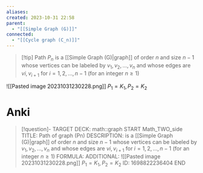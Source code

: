 ```yaml
---
aliases: 
created: 2023-10-31 22:58
parent:
  - "[[Simple Graph (G)]]"
connected:
  - "[[Cycle graph (C_n)]]"
---
```


> [!tip] Path $P_n$
> is a [[Simple Graph (G)|graph]] of order $n$ and size $n−1$ whose vertices can be labeled by $v_1,v_2,...,v_n$ and whose edges are $vi, v_{i+1}$ for $i = 1,2,...,n−1$ (for an integer $n≥1$)

![[Pasted image 20231031230228.png]]
$P_1 = K_1, P_2 = K_2$



# Anki
> [!question]- 
TARGET DECK: math::graph
START
Math_TWO_side
TITLE: Path of graph (Pn)
DESCRIPTION: is a [[Simple Graph (G)|graph]] of order $n$ and size $n−1$ whose vertices can be labeled by $v_1,v_2,...,v_n$ and whose edges are $vi, v_{i+1}$ for $i = 1,2,...,n−1$ (for an integer $n≥1$)
FORMULA: 
ADDITIONAL: ![[Pasted image 20231031230228.png]] 
$P_1 = K_1, P_2 = K_2$
ID: 1698822236404
END











